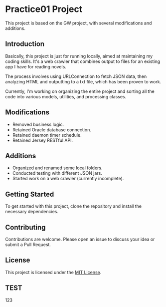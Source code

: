 # Practice01 Project

This project is based on the GW project, with several modifications and additions.

## Introduction

Basically, this project is just for running locally, aimed at maintaining my coding skills. It's a web crawler that combines output to files for an existing app I have for reading novels. 

The process involves using URLConnection to fetch JSON data, then analyzing HTML and outputting to a txt file, which has been proven to work. 

Currently, I'm working on organizing the entire project and sorting all the code into various models, utilities, and processing classes.

## Modifications

- Removed business logic.
- Retained Oracle database connection.
- Retained daemon timer schedule.
- Retained Jersey RESTful API.

## Additions

- Organized and renamed some local folders.
- Conducted testing with different JSON jars.
- Started work on a web crawler (currently incomplete).

## Getting Started

To get started with this project, clone the repository and install the necessary dependencies.

## Contributing

Contributions are welcome. Please open an issue to discuss your idea or submit a Pull Request.


## License

This project is licensed under the [MIT License](https://opensource.org/licenses/MIT).



## TEST
123
